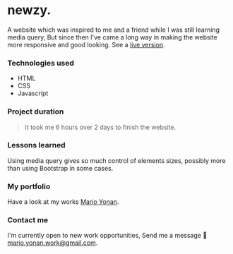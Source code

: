 # newzy.
A website which was inspired to me and a friend while I was still learning media query, But since then I've came a long way in making the website more responsive and good looking. See a [live version](https://mario130.github.io/Project-5-NewsWebsite/).

### Technologies used
- HTML
- CSS
- Javascript

### Project duration
> It took me 6 hours over 2 days to finish the website.

### Lessons learned
Using media query gives so much control of elements sizes, possibly more than using Bootstrap in some cases.

### My portfolio
 Have a look at my works [Mario Yonan](https://mario130.github.io/Portfolio/dist/homepage.html).

### Contact me

I'm currently open to new work opportunities, Send me a message :slightly_smiling_face:	[mario.yonan.work@gmail.com](mario.yonan.work@gmail.com).

